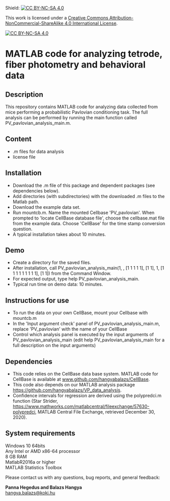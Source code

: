 Shield: [![CC BY-NC-SA 4.0][cc-by-nc-sa-shield]][cc-by-nc-sa]

This work is licensed under a [Creative Commons Attribution-NonCommercial-ShareAlike 4.0 International License][cc-by-nc-sa].

[![CC BY-NC-SA 4.0][cc-by-nc-sa-image]][cc-by-nc-sa]

[cc-by-nc-sa]: http://creativecommons.org/licenses/by-nc-sa/4.0/
[cc-by-nc-sa-image]: https://licensebuttons.net/l/by-nc-sa/4.0/88x31.png
[cc-by-nc-sa-shield]: https://img.shields.io/badge/License-CC%20BY--NC--SA%204.0-lightgrey.svg

# MATLAB code for analyzing tetrode, fiber photometry and behavioral data

## Description

This repository contains MATLAB code for analyzing data collected from mice performing a probabilistic Pavlovian conditioning task. The full analysis can be performed by running the main function called PV_pavlovian_analysis_main.m.

## Content

- .m files for data analysis
- license file

## Installation

- Download the .m file of this package and dependent packages (see dependencies below).
- Add directories (with subdirectories) with the downloaded .m files to the Matlab path.
- Download the example data set.
- Run mountcb.m. Name the mounted Cellbase 'PV_pavlovian'. When prompted to 'locate CellBase database file', choose the cellbase.mat file from the example data. Choose 'CellBase' for the time stamp conversion question.
- A typical installation takes about 10 minutes. 

## Demo

- Create a directory for the saved files.
- After installation, call PV_pavlovian_analysis_main(1, <save dir>  , [1 1 1 1 1], [1 1], 1, [1 1 1 1 1 1 1 1 1], [1 1]) from the Command Window.
- For expected output, type help PV_pavlovian_analysis_main.
- Typical run time on demo data: 10 minutes.

## Instructions for use

- To run the data on your own CellBase, mount your Cellbase with mountcb.m
- In the 'Input argument check' panel of PV_pavlovian_analysis_main.m, replace 'PV_pavlovian' with the name of your CellBase
- Control which analysis panel is executed by the input arguments of PV_pavlovian_analysis_main (edit help PV_pavlovian_analysis_main for a full description on the input arguments)

## Dependencies

- This code relies on the CellBase data base system. MATLAB code for CellBase is available at www.github.com/hangyabalazs/CellBase.
- This code also depends on our MATLAB analysis package https://github.com/hangyabalazs/VP_data_analysis.
- Confidence intervals for regression are derived using the polypredci.m function (Star Strider, https://www.mathworks.com/matlabcentral/fileexchange/57630-polypredci, MATLAB Central File Exchange, retrieved December 30, 2020).

## System requirements  

Windows 10 64bits  
Any Intel or AMD x86-64 processor  
8 GB RAM  
MatlabR2016a or higher  
MATLAB Statistics Toolbox  

Please contact us with any questions, bug reports, and general feedback:

**Panna Hegedus and Balazs Hangya**  
hangya.balazs@koki.hu
